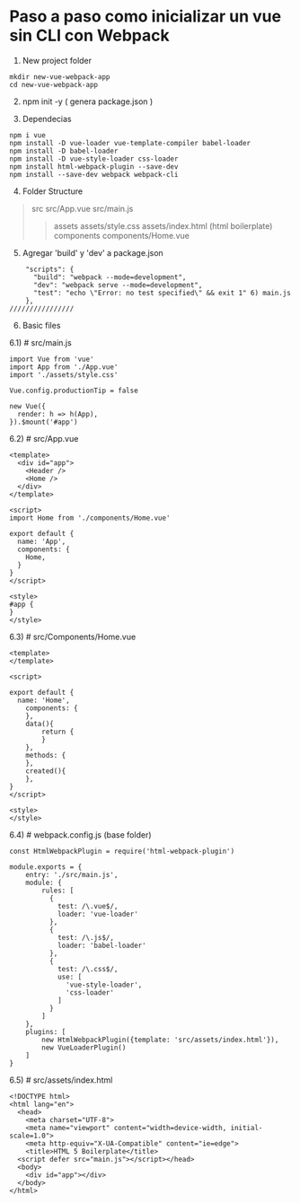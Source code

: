# Paso a paso como inicializar un vue sin CLI con Webpack

1) New project folder 
```
mkdir new-vue-webpack-app
cd new-vue-webpack-app
```

2) npm init -y ( genera package.json )

3) Dependecias 
```
npm i vue 
npm install -D vue-loader vue-template-compiler babel-loader
npm install -D babel-loader
npm install -D vue-style-loader css-loader
npm install html-webpack-plugin --save-dev
npm install --save-dev webpack webpack-cli 
```

4) Folder Structure
>src
 src/App.vue
 src/main.js
>>assets
  assets/style.css
  assets/index.html (html boilerplate)
>>components
  components/Home.vue

5) Agregar 'build' y 'dev' a package.json 
```
	"scripts": {                                            
	  "build": "webpack --mode=development",                
	  "dev": "webpack serve --mode=development",                
	  "test": "echo \"Error: no test specified\" && exit 1" 6) main.js
	},                                                      ////////////////
```


6) Basic files
 
6.1) # src/main.js

```
import Vue from 'vue'
import App from './App.vue'
import './assets/style.css'

Vue.config.productionTip = false

new Vue({
  render: h => h(App),
}).$mount('#app')
```

6.2) # src/App.vue

```
<template>
  <div id="app">
    <Header />
    <Home />
  </div>
</template>

<script>
import Home from './components/Home.vue'

export default {
  name: 'App',
  components: {
    Home,
  }
}
</script>

<style>
#app {
}
</style>
```

6.3) # src/Components/Home.vue
```
<template>
</template>

<script>

export default {
  name: 'Home',
	components: {
	},
	data(){
		return {
		}
	},
	methods: {
    },
	created(){
	},
}
</script> 

<style>
</style>
```


6.4) # webpack.config.js (base folder)

```
const HtmlWebpackPlugin = require('html-webpack-plugin')

module.exports = {
	entry: './src/main.js',
	module: {
		rules: [
		  {
			test: /\.vue$/,
			loader: 'vue-loader'
		  },
		  {
			test: /\.js$/,
			loader: 'babel-loader'
		  },
		  {
			test: /\.css$/,
			use: [
			  'vue-style-loader',
			  'css-loader'
			]
		  }
		]
	},
	plugins: [
		new HtmlWebpackPlugin({template: 'src/assets/index.html'}),
		new VueLoaderPlugin()
	]
}
```

6.5) # src/assets/index.html

```
<!DOCTYPE html>
<html lang="en">
  <head>
    <meta charset="UTF-8">
    <meta name="viewport" content="width=device-width, initial-scale=1.0">
    <meta http-equiv="X-UA-Compatible" content="ie=edge">
    <title>HTML 5 Boilerplate</title>
  <script defer src="main.js"></script></head>
  <body>
	<div id="app"></div>
  </body>
</html>
